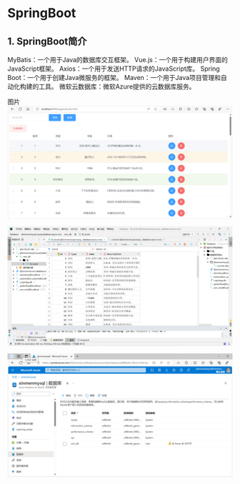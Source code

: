 # SpringBoot

## 1. SpringBoot简介

MyBatis：一个用于Java的数据库交互框架。
Vue.js：一个用于构建用户界面的JavaScript框架。
Axios：一个用于发送HTTP请求的JavaScript库。
Spring Boot：一个用于创建Java微服务的框架。
Maven：一个用于Java项目管理和自动化构建的工具。
微软云数据库：微软Azure提供的云数据库服务。

图片
![img.png](img.png)

![img_1.png](img_1.png)

![img_2.png](img_2.png)

